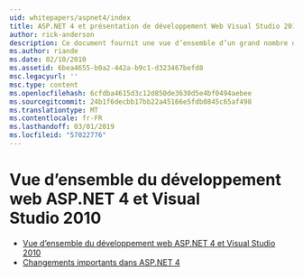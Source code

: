 ```yaml
---
uid: whitepapers/aspnet4/index
title: ASP.NET 4 et présentation de développement Web Visual Studio 2010 | Microsoft Docs
author: rick-anderson
description: Ce document fournit une vue d’ensemble d’un grand nombre des nouvelles fonctionnalités pour ASP.NET qui sont inclus dans le.NET Framework 4 et Visual Studio 2010.
ms.author: riande
ms.date: 02/10/2010
ms.assetid: 6bea4655-b0a2-442a-b9c1-d323467befd8
msc.legacyurl: ''
msc.type: content
ms.openlocfilehash: 6cfdba4615d3c12d850de3630d5e4bf0494aebee
ms.sourcegitcommit: 24b1f6decbb17bb22a45166e5fdb0845c65af498
ms.translationtype: MT
ms.contentlocale: fr-FR
ms.lasthandoff: 03/01/2019
ms.locfileid: "57022776"
---
```

<a name="aspnet-4-and-visual-studio-2010-web-development-overview"></a>Vue d’ensemble du développement web ASP.NET 4 et Visual Studio 2010
====================
- [Vue d’ensemble du développement web ASP.NET 4 et Visual Studio 2010](overview.md)
- [Changements importants dans ASP.NET 4](breaking-changes.md)
